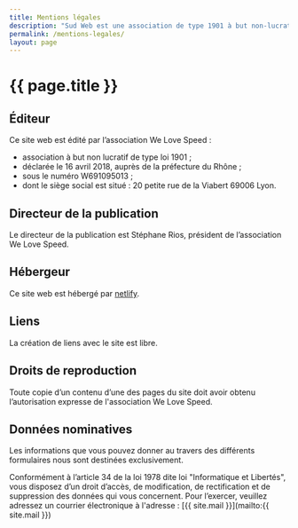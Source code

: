 ```yaml
---
title: Mentions légales
description: "Sud Web est une association de type 1901 à but non-lucratif."
permalink: /mentions-legales/
layout: page
---
```


# {{ page.title }}

## Éditeur

Ce site web est édité par l’association We Love Speed :

* association à but non lucratif de type loi 1901 ;
* déclarée le 16 avril 2018, auprès de la préfecture du Rhône ;
* sous le numéro W691095013 ;
* dont le siège social est situé : 20 petite rue de la Viabert 69006 Lyon.

## Directeur de la publication

Le directeur de la publication est Stéphane Rios, président de l’association We Love Speed.

## Hébergeur

Ce site web est hébergé par <a href="https://www.netlify.com" alt="Netlify: All-in-one platform for automating modern web projects">netlify</a>.

## Liens

La création de liens avec le site est libre.

## Droits de reproduction

Toute copie d’un contenu d’une des pages du site doit avoir obtenu l’autorisation expresse de l'association We Love Speed.

## Données nominatives

Les informations que vous pouvez donner au travers des différents formulaires nous sont destinées exclusivement.

Conformément à l’article 34 de la loi 1978 dite loi "Informatique et Libertés", vous disposez d’un droit d’accès, de modification, de rectification et de suppression des données qui vous concernent. Pour l’exercer, veuillez adressez un courrier électronique à l'adresse : [{{ site.mail }}](mailto:{{ site.mail }})
